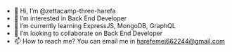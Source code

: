 - 👋 Hi, I’m @zettacamp-three-harefa
- 👀 I’m interested in Back End Developer
- 🌱 I’m currently learning ExpressJS, MongoDB, GraphQL
- 💞️ I’m looking to collaborate on Back End Developer
- 📫 How to reach me? You can email me in harefemei662244@gmail.com

<!---
zettacamp-three-harefa/zettacamp-three-harefa is a ✨ special ✨ repository because its `README.md` (this file) appears on your GitHub profile.
You can click the Preview link to take a look at your changes.
--->
